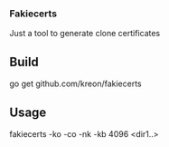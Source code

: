 ### Fakiecerts
Just a tool to generate clone certificates
## Build
go get github.com/kreon/fakiecerts
## Usage
fakiecerts -ko <keyout> -co <certout> -nk -kb 4096 <dir1..> <dirN>

